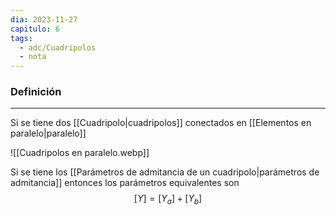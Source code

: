 ```yaml
---
dia: 2023-11-27
capitulo: 6
tags:
  - adc/Cuadripolos
  - nota
---
```

### Definición
---
Si se tiene dos [[Cuadripolo|cuadripolos]] conectados en [[Elementos en paralelo|paralelo]]

![[Cuadripolos en paralelo.webp]]

Si se tiene los [[Parámetros de admitancia de un cuadripolo|parámetros de admitancia]] entonces los parámetros equivalentes son $$ [Y] = [Y_a] + [Y_b] $$